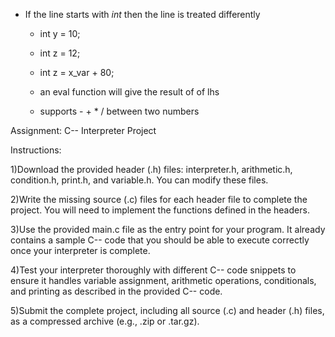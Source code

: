 

- If the line starts with *int* then the line is treated differently
    - int y = 10;
    - int z = 12; 
    - int z = x_var + 80;

    - an eval function will give the result of of lhs
    - supports - + * / between two numbers



Assignment: C-- Interpreter Project

Instructions:

1)Download the provided header (.h) files: interpreter.h, arithmetic.h, condition.h, print.h, and variable.h. You can modify these files. 

2)Write the missing source (.c) files for each header file to complete the project. You will need to implement the functions defined in the headers.

3)Use the provided main.c file as the entry point for your program. It already contains a sample C-- code that you should be able to execute correctly once your interpreter is complete.

4)Test your interpreter thoroughly with different C-- code snippets to ensure it handles variable assignment, arithmetic operations, conditionals, and printing as described in the provided C-- code.

5)Submit the complete project, including all source (.c) and header (.h) files, as a compressed archive (e.g., .zip or .tar.gz).
